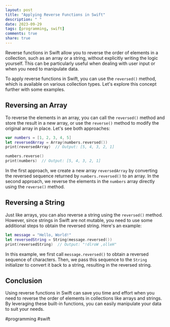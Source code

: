 ```yaml
---
layout: post
title: "Applying Reverse Functions in Swift"
description: " "
date: 2023-09-29
tags: [programming, swift]
comments: true
share: true
---
```


Reverse functions in Swift allow you to reverse the order of elements in a collection, such as an array or a string, without explicitly writing the logic yourself. This can be particularly useful when dealing with user input or when you need to manipulate data.

To apply reverse functions in Swift, you can use the `reversed()` method, which is available on various collection types. Let's explore this concept further with some examples.

## Reversing an Array

To reverse the elements in an array, you can call the `reversed()` method and store the result in a new array, or use the `reverse()` method to modify the original array in place. Let's see both approaches:

```swift
var numbers = [1, 2, 3, 4, 5]
let reversedArray = Array(numbers.reversed())
print(reversedArray)  // Output: [5, 4, 3, 2, 1]

numbers.reverse()
print(numbers)  // Output: [5, 4, 3, 2, 1]
```

In the first approach, we create a new array `reversedArray` by converting the reversed sequence returned by `numbers.reversed()` to an array. In the second approach, we reverse the elements in the `numbers` array directly using the `reverse()` method.

## Reversing a String

Just like arrays, you can also reverse a string using the `reversed()` method. However, since strings in Swift are not mutable, you need to use some additional steps to obtain the reversed string. Here's an example:

```swift
let message = "Hello, World!"
let reversedString = String(message.reversed())
print(reversedString)  // Output: "!dlroW ,olleH"
```

In this example, we first call `message.reversed()` to obtain a reversed sequence of characters. Then, we pass this sequence to the `String` initializer to convert it back to a string, resulting in the reversed string.

## Conclusion

Using reverse functions in Swift can save you time and effort when you need to reverse the order of elements in collections like arrays and strings. By leveraging these built-in functions, you can easily manipulate your data to suit your needs.

#programming #swift